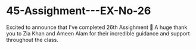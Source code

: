 # 45-Assighment---EX-No-26
Excited to announce that I've completed 26th Assighment 🎉 A huge thank you to Zia Khan and Ameen Alam for their incredible guidance and support throughout the class.
